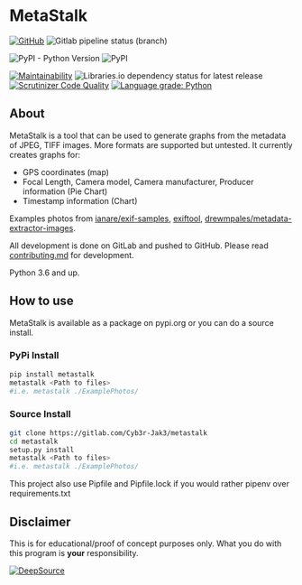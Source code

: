 # MetaStalk

[![GitHub](https://img.shields.io/github/license/Cyb3r-Jak3/MetaStalk?style=flat)](https://github.com/Cyb3r-Jak3/MetaStalk/blob/master/LICENSE) ![Gitlab pipeline status (branch)](https://img.shields.io/gitlab/pipeline/Cyb3r-Jak3/MetaStalk/master?label=Build&style=flat)  

![PyPI - Python Version](https://img.shields.io/pypi/pyversions/metastalk) ![PyPI](https://img.shields.io/pypi/v/metastalk)

[![Maintainability](https://api.codeclimate.com/v1/badges/9b95ea5f0c8a77eab0ed/maintainability)](https://codeclimate.com/github/Cyb3r-Jak3/MetaStalk/maintainability) ![Libraries.io dependency status for latest release](https://img.shields.io/librariesio/release/pypi/metastalk)  
[![Scrutinizer Code Quality](https://scrutinizer-ci.com/g/Cyb3r-Jak3/MetaStalk/badges/quality-score.png?b=master)](https://scrutinizer-ci.com/g/Cyb3r-Jak3/MetaStalk/?branch=master)
[![Language grade: Python](https://img.shields.io/lgtm/grade/python/g/Cyb3r-Jak3/MetaStalk.svg?logo=lgtm&logoWidth=18)](https://lgtm.com/projects/g/Cyb3r-Jak3/MetaStalk/context:python)

## About

MetaStalk is a tool that can be used to generate graphs from the metadata of JPEG, TIFF images. More formats are supported but untested.
It currently creates graphs for:

- GPS coordinates (map)
- Focal Length, Camera model, Camera manufacturer, Producer information (Pie Chart)
- Timestamp information (Chart)

Examples photos from [ianare/exif-samples](https://github.com/ianare/exif-samples/tree/master/jpg/gps), [exiftool](https://owl.phy.queensu.ca/~phil/exiftool/sample_images.html), [drewmpales/metadata-extractor-images](https://github.com/drewnoakes/metadata-extractor-images).

All development is done on GitLab and pushed to GitHub. Please read [contributing.md](CONTRIBUTING.md) for development.

Python 3.6 and up.

## How to use

MetaStalk is available as a package on pypi.org or you can do a source install.

### PyPi Install

```bash
pip install metastalk
metastalk <Path to files>
#i.e. metastalk ./ExamplePhotos/
```

### Source Install

```bash
git clone https://gitlab.com/Cyb3r-Jak3/metastalk
cd metastalk
setup.py install
metastalk <Path to files>
#i.e. metastalk ./ExamplePhotos/
```

This project also use Pipfile and Pipfile.lock if you would rather pipenv over requirements.txt

## Disclaimer

This is for educational/proof of concept purposes only. What you do with this program is **your** responsibility.

[![DeepSource](https://static.deepsource.io/deepsource-badge-light.svg)](https://deepsource.io/gl/Cyb3r-Jak3/PyStalk/?ref=repository-badge)
